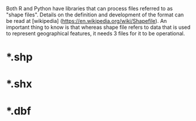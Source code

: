 Both R and Python have libraries that can process files referred to as "shape files". Details on the definition and development of the format can be read at [wikipedia] (https://en.wikipedia.org/wiki/Shapefile). An important thing to know is that whereas shape file refers to data that is used to represent geographical features, it needs 3 files for it to be operational.
# *.shp
# *.shx
# *.dbf
